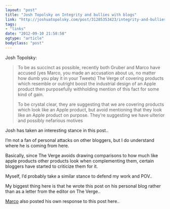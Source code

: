 ```yaml
---
layout: "post"
title: "Josh Topolsky on Integrity and bullies with blogs"
link: "http://joshuatopolsky.com/post/31285353423/integrity-and-bullies-with-blogs"
tags: 
- "links"
date: "2012-09-10 21:58:58"
ogtype: "article"
bodyclass: "post"
---
```


Josh Topolsky:

> To be as succinct as possible, recently both Gruber and Marco have accused (yes Marco, you made an accusation about us, no matter how dumb you play it in your Tweets) The Verge of covering products which resemble or outright boost the industrial design of an Apple product then purposefully withholding mention of this fact for some kind of gain.
> 
> To be crystal clear, they are suggesting that we are covering products which look like an Apple product, but avoid mentioning that they look like an Apple product on purpose. They’re suggesting we have ulterior and possibly nefarious motives

Josh has taken an interesting stance in this post..

I’m not a fan of personal attacks on other bloggers, but I do understand where he is coming from here.

Basically, since The Verge avoids drawing comparisons to how much like apple products other products look when complementing them, certain bloggers have started to criticize them for it.

Myself, I’d probably take a similar stance to defend my work and POV..

My biggest thing here is that he wrote this post on his personal blog rather than as a letter from the editor on The Verge..

[Marco](http://www.marco.org/2012/09/10/bullies-with-blogs) also posted his own response to this post here..